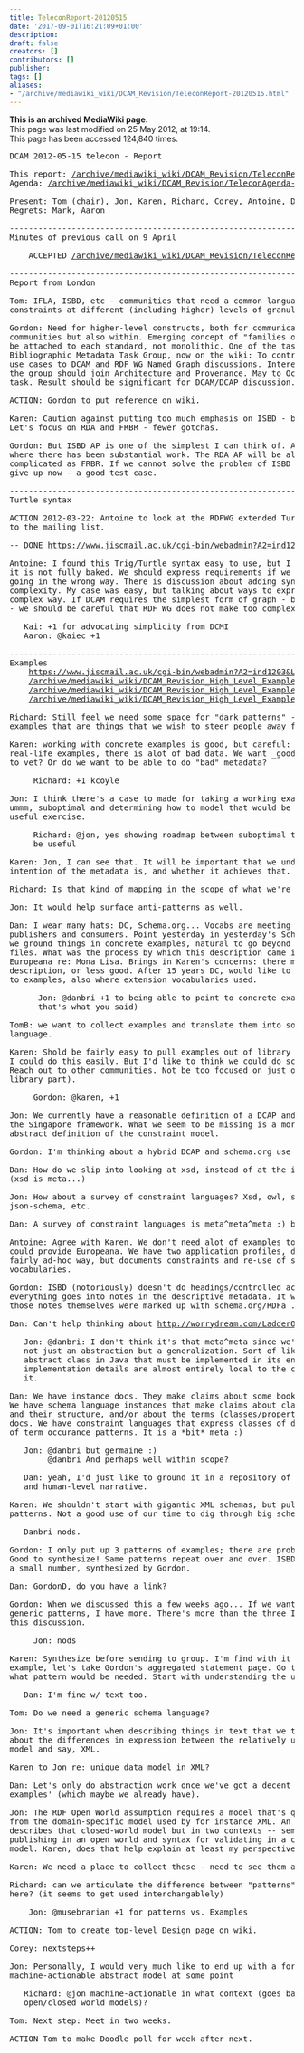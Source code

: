 ```yaml
---
title: TeleconReport-20120515
date: '2017-09-01T16:21:09+01:00'
description: 
draft: false
creators: []
contributors: []
publisher: 
tags: []
aliases:
- "/archive/mediawiki_wiki/DCAM_Revision/TeleconReport-20120515.html"
---
```


 **This is an archived MediaWiki page.**  
This page was last modified on 25 May 2012, at 19:14.  
This page has been accessed 124,840 times.

<pre>DCAM 2012-05-15 telecon - Report

This report: <a href="/mediawiki_wiki/DCAM_Revision/TeleconReport-20120515.md" class="external free" rel="nofollow">/archive/mediawiki_wiki/DCAM_Revision/TeleconReport-20120515</a>
Agenda: <a href="/mediawiki_wiki/DCAM_Revision/TeleconAgenda-20120515.md" class="external free" rel="nofollow">/archive/mediawiki_wiki/DCAM_Revision/TeleconAgenda-20120515</a>

Present: Tom (chair), Jon, Karen, Richard, Corey, Antoine, Dan, Gordon, Kai
Regrets: Mark, Aaron

----------------------------------------------------------------------
Minutes of previous call on 9 April
    
    ACCEPTED <a href="/mediawiki_wiki/DCAM_Revision/TeleconReport-20120409.md" class="external free" rel="nofollow">/archive/mediawiki_wiki/DCAM_Revision/TeleconReport-20120409</a>
    
----------------------------------------------------------------------
Report from London

Tom: IFLA, ISBD, etc - communities that need a common language for expressing
constraints at different (including higher) levels of granularity.

Gordon: Need for higher-level constructs, both for communicating among
communities but also within. Emerging concept of "families of APs" that can
be attached to each standard, not monolithic. One of the tasks from the
Bibliographic Metadata Task Group, now on the wiki: To contribute well-formed
use cases to DCAM and RDF WG Named Graph discussions. Interested members of
the group should join Architecture and Provenance. May to October for this
task. Result should be significant for DCAM/DCAP discussion.

ACTION: Gordon to put reference on wiki.

Karen: Caution against putting too much emphasis on ISBD - backward-looking.
Let's focus on RDA and FRBR - fewer gotchas.

Gordon: But ISBD AP is one of the simplest I can think of. And the only one
where there has been substantial work. The RDA AP will be almost as
complicated as FRBR. If we cannot solve the problem of ISBD AP, we might as well
give up now - a good test case.

----------------------------------------------------------------------
Turtle syntax

ACTION 2012-03-22: Antoine to look at the RDFWG extended Turtle syntax and post comments 
to the mailing list.

-- DONE <a href="https://www.jiscmail.ac.uk/cgi-bin/webadmin?A2=ind1204&amp;L=dc-architecture&amp;P=7778" class="external free" rel="nofollow">https://www.jiscmail.ac.uk/cgi-bin/webadmin?A2=ind1204&amp;L=dc-architecture&amp;P=7778</a>

Antoine: I found this Trig/Turtle syntax easy to use, but I had the sense that
it is not fully baked. We should express requirements if we see discussion
going in the wrong way. There is discussion about adding syntactic
complexity. My case was easy, but talking about ways to express this in more
complex way. If DCAM requires the simplest form of graph - basic reification
- we should be careful that RDF WG does not make too complex.

   Kai: +1 for advocating simplicity from DCMI
   Aaron: @kaiec +1

----------------------------------------------------------------------
Examples
    <a href="https://www.jiscmail.ac.uk/cgi-bin/webadmin?A2=ind1203&amp;L=dc-architecture&amp;F=&amp;S=&amp;P=55080" class="external free" rel="nofollow">https://www.jiscmail.ac.uk/cgi-bin/webadmin?A2=ind1203&amp;L=dc-architecture&amp;F=&amp;S=&amp;P=55080</a>
    <a href="/mediawiki_wiki/DCAM_Revision_High_Level_Example_Publication_Statement.md" class="external free" rel="nofollow">/archive/mediawiki_wiki/DCAM_Revision_High_Level_Example_Publication_Statement</a>
    <a href="/mediawiki_wiki/DCAM_Revision_High_Level_Example_Core_Elements.md" class="external free" rel="nofollow">/archive/mediawiki_wiki/DCAM_Revision_High_Level_Example_Core_Elements</a>
    <a href="/mediawiki_wiki/DCAM_Revision_High_Level_Example_Resource_Descriptions.md" class="external free" rel="nofollow">/archive/mediawiki_wiki/DCAM_Revision_High_Level_Example_Resource_Descriptions</a>

Richard: Still feel we need some space for "dark patterns" - what do we see in
examples that are things that we wish to steer people away from.

Karen: working with concrete examples is good, but careful: if we take
real-life examples, there is alot of bad data. We want _good_ examples. How
to vet? Or do we want to be able to do "bad" metadata?

     Richard: +1 kcoyle

Jon: I think there's a case to made for taking a working example that may be
ummm, suboptimal and determining how to model that would be more than just a
useful exercise.

     Richard: @jon, yes showing roadmap between suboptimal to optimal would
     be useful

Karen: Jon, I can see that. It will be important that we understand what the
intention of the metadata is, and whether it achieves that.

Richard: Is that kind of mapping in the scope of what we're doing here?

Jon: It would help surface anti-patterns as well.

Dan: I wear many hats: DC, Schema.org... Vocabs are meeting grounds btw
publishers and consumers. Point yesterday in yesterday's Schema.org call: if
we ground things in concrete examples, natural to go beyond pile of text
files. What was the process by which this description came into Web?
Europeana re: Mona Lisa. Brings in Karen's concerns: there might be perfect
description, or less good. After 15 years DC, would like to be able to point
to examples, also where extension vocabularies used.

      Jon: @danbri +1 to being able to point to concrete examples (I think
      that's what you said)

TomB: we want to collect examples and translate them into some abstract
language.

Karen: Shold be fairly easy to pull examples out of library data. Gordon and
I could do this easily. But I'd like to think we could do scientific data.
Reach out to other communities. Not be too focused on just one part (the
library part).

     Gordon: @karen, +1

Jon: We currently have a reasonable definition of a DCAP and its components in
the Singapore framework. What we seem to be missing is a more completely
abstract definition of the constraint model.

Gordon: I'm thinking about a hybrid DCAP and schema.org use case.

Dan: How do we slip into looking at xsd, instead of at the instance data?
(xsd is meta...)

Jon: How about a survey of constraint languages? Xsd, owl, schematron,
json-schema, etc.

Dan: A survey of constraint languages is meta^meta^meta :) but interesting.

Antoine: Agree with Karen. We don't need alot of examples to start with. I
could provide Europeana. We have two application profiles, documented in
fairly ad-hoc way, but documents constraints and re-use of several
vocabularies.

Gordon: ISBD (notoriously) doesn't do headings/controlled access points, so
everything goes into notes in the descriptive metadata. It would be neat if
those notes themselves were marked up with schema.org/RDFa ...

Dan: Can't help thinking about <a href="http://worrydream.com/LadderOfAbstraction/" class="external free" rel="nofollow">http://worrydream.com/LadderOfAbstraction/</a> ...

   Jon: @danbri: I don't think it's that meta^meta since we're talking about
   not just an abstraction but a generalization. Sort of like designing an
   abstract class in Java that must be implemented in its entirety but the
   implementation details are almost entirely local to the class that extends
   it.

Dan: We have instance docs. They make claims about some book/person/situation.
We have schema language instances that make claims about classes of document
and their structure, and/or about the terms (classes/properties) used in those
docs. We have constraint languages that express classes of document in terms
of term occurance patterns. It is a *bit* meta :)

   Jon: @danbri but germaine :)
        @danbri And perhaps well within scope?

   Dan: yeah, I'd just like to ground it in a repository of use cases / examples /
   and human-level narrative.

Karen: We shouldn't start with gigantic XML schemas, but pull out significant
patterns. Not a good use of our time to dig through big schemas.

   Danbri nods.  

Gordon: I only put up 3 patterns of examples; there are probably many more.
Good to synthesize! Same patterns repeat over and over. ISBD (see link) has
a small number, synthesized by Gordon.

Dan: GordonD, do you have a link?

Gordon: When we discussed this a few weeks ago... If we want to pull out the
generic patterns, I have more. There's more than the three I isolated for
this discussion.

     Jon: nods

Karen: Synthesize before sending to group. I'm find with it being text. For
example, let's take Gordon's aggregated statement page. Go through and see
what pattern would be needed. Start with understanding the use case.

   Dan: I'm fine w/ text too.

Tom: Do we need a generic schema language?

Jon: It's important when describing things in text that we try to be clear
about the differences in expression between the relatively unique RDF data
model and say, XML.

Karen to Jon re: unique data model in XML?

Dan: Let's only do abstraction work once we've got a decent collection of
examples' (which maybe we already have).

Jon: The RDF Open World assumption requires a model that's quite different
from the domain-specific model used by for instance XML. An AP by definition
describes that closed-world model but in two contexts -- semantics for
publishing in an open world and syntax for validating in a closed domain
model. Karen, does that help explain at least my perspective on APs?

Karen: We need a place to collect these - need to see them all together.

Richard: can we articulate the difference between "patterns" and "examples"
here? (it seems to get used interchangablely)

    Jon: @musebrarian +1 for patterns vs. Examples

ACTION: Tom to create top-level Design page on wiki.

Corey: nextsteps++

Jon: Personally, I would very much like to end up with a formal
machine-actionable abstract model at some point

   Richard: @jon machine-actionable in what context (goes back to the
   open/closed world models)?

Tom: Next step: Meet in two weeks.

ACTION Tom to make Doodle poll for week after next.
</pre>
